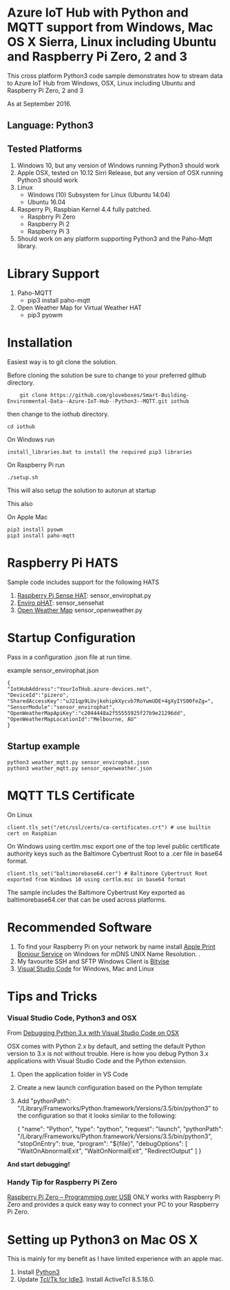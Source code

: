 # Azure IoT Hub with Python and MQTT support from Windows, Mac OS X Sierra, Linux including Ubuntu and Raspberry Pi Zero, 2 and 3

This cross platform Python3 code sample demonstrates how to stream data to Azure IoT Hub from Windows, OSX, Linux including Ubuntu and Raspberry Pi Zero, 2 and 3

As at September 2016.

## Language: Python3

## Tested Platforms

1. Windows 10, but any version of Windows running Python3 should work
2. Apple OSX, tested on 10.12 Sirri Release, but any version of OSX running Python3 should work
3. Linux
    * Windows (10) Subsystem for Linux (Ubuntu 14.04)
    * Ubuntu 16.04
4. Rasperry Pi, Raspbian Kernel 4.4 fully patched. 
    * Raspbrry Pi Zero
    * Raspberry Pi 2
    * Raspberry Pi 3
5. Should work on any platform supporting Python3 and the Paho-Mqtt library.


# Library Support

1. Paho-MQTT
    * pip3 install paho-mqtt
2. Open Weather Map for Virtual Weather HAT
    * pip3 pyowm

# Installation

Easiest way is to git clone the solution.

Before cloning the solution be sure to change to your preferred github directory.

        git clone https://github.com/gloveboxes/Smart-Building-Environmental-Data--Azure-IoT-Hub--Python3--MQTT.git iothub

then change to the iothub directory.

    cd iothub

On Windows run

    install_libraries.bat to install the required pip3 libraries

On Raspberry Pi run

    ./setup.sh

This will also setup the solution to autorun at startup

This also 

On Apple Mac

    pip3 install pyowm
    pip3 install paho-mqtt



# Raspberry Pi HATS

Sample code includes support for the following HATS

1. [Raspberry Pi Sense HAT](https://www.raspberrypi.org/products/sense-hat/): sensor_envirophat.py
2. [Enviro pHAT](https://shop.pimoroni.com/products/enviro-phat): sensor_sensehat
3. [Open Weather Map](http://openweathermap.org/) sensor_openweather.py

# Startup Configuration

Pass in a configuration .json file at run time.

example sensor_envirophat.json

    {
    "IotHubAddress":"YourIoTHub.azure-devices.net",
    "DeviceId":"pizero",
    "SharedAccessKey":"uJ21qp9LUvjkohipkXycvb7RoYwmUDE+4gXyIYS00feZg=",
    "SensorModule":"sensor_envirophat",
    "OpenWeatherMapApiKey":"c2044448a2f55555925f27b9e21296dd",
    "OpenWeatherMapLocationId":"Melbourne, AU"
    }

## Startup example

    python3 weather_mqtt.py sensor_envirophat.json
    python3 weather_mqtt.py sensor_openweather.json


# MQTT TLS Certificate

On Linux 
    
    client.tls_set("/etc/ssl/certs/ca-certificates.crt") # use builtin cert on Raspbian

On Windows using certlm.msc export one of the top level public certificate authority keys such as the Baltimore Cybertrust Root to a .cer file in base64 format.

    client.tls_set("baltimorebase64.cer") # Baltimore Cybertrust Root exported from Windows 10 using certlm.msc in base64 format

The sample includes the Baltimore Cybertrust Key exported as baltimorebase64.cer that can be used across platforms.

# Recommended Software

1. To find your Raspberry Pi on your network by name install [Apple Print Bonjour Service](https://support.apple.com/kb/dl999?locale=en_AU) on Windows for mDNS UNIX Name Resolution. .
2. My favourite SSH and SFTP Windows Client is [Bitvise](https://www.bitvise.com/)
3. [Visual Studio Code](https://code.visualstudio.com/) for Windows, Mac and Linux


# Tips and Tricks

### Visual Studio Code, Python3 and OSX

From [Debugging Python 3.x with Visual Studio Code on OSX](https://nocture.dk/2016/05/07/debugging-python-3-x-with-visual-studio-code-on-osx/)

OSX comes with Python 2.x by default, and setting the default Python version to 3.x is not without trouble. Here is how you debug Python 3.x applications with Visual Studio Code and the Python extension.

1. Open the application folder in VS Code 
2. Create a new launch configuration based on the Python template 
3. Add "pythonPath": "/Library/Frameworks/Python.framework/Versions/3.5/bin/python3" to the configuration so that it looks similar to the following: 

    {
        "name": "Python",
        "type": "python",
        "request": "launch",
        "pythonPath": "/Library/Frameworks/Python.framework/Versions/3.5/bin/python3",
        "stopOnEntry": true,
        "program": "${file}",
        "debugOptions": [
            "WaitOnAbnormalExit",
            "WaitOnNormalExit",
            "RedirectOutput"
        ]
    }

**And start debugging!**

### Handy Tip for Raspberry Pi Zero

[Raspberry Pi Zero – Programming over USB](http://blog.gbaman.info/?p=791) ONLY works with Raspberry Pi Zero and provides a quick easy way to connect your PC to your Raspberry Pi Zero.


# Setting up Python3 on Mac OS X

This is mainly for my benefit as I have limited experience with an apple mac.

1. Install [Python3](www.python3.org)
2. Update [Tcl/Tk for Idle3](www.python.org/download/mac/tcltk). Install ActiveTcl 8.5.18.0.








